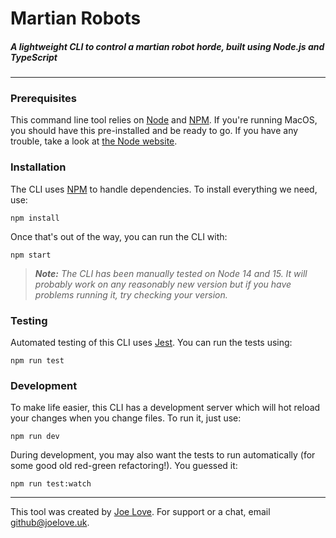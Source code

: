 # Martian Robots

##### A lightweight CLI to control a martian robot horde, built using Node.js and TypeScript

---

### Prerequisites

This command line tool relies on [Node](https://nodejs.org/en/) and [NPM](https://www.npmjs.com/). If you're running MacOS, you should have this pre-installed and be ready to go. If you have any trouble, take a look at [the Node website](https://nodejs.org/en/).

### Installation

The CLI uses [NPM](https://www.npmjs.com/) to handle dependencies. To install everything we need, use:

```shell
npm install
```

Once that's out of the way, you can run the CLI with:

```shell
npm start
```

> _**Note:** The CLI has been manually tested on Node 14 and 15. It will probably work on any reasonably new version but if you have problems running it, try checking your version._

### Testing

Automated testing of this CLI uses [Jest](https://jestjs.io/). You can run the tests using:

```shell
npm run test
```

### Development

To make life easier, this CLI has a development server which will hot reload your changes when you change files. To run it, just use:

```shell
npm run dev
```

During development, you may also want the tests to run automatically (for some good old red-green refactoring!). You guessed it:

```shell
npm run test:watch
```

---

This tool was created by [Joe Love](https://github.com/joelove). For support or a chat, email github@joelove.uk.
